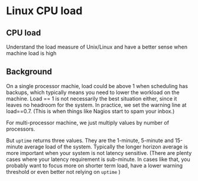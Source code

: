 # Linux CPU load

## CPU load
Understand the load measure of Unix/Linux and have a better sense when machine load is high

## Background
On a single processor machie, load could be above 1 when scheduling has backups, which typically means you need to lower the workload on the machine. Load == 1 is not necessarily the best situation either, since it leaves no headroom for the system. In practice, we set the warning line at load==0.7. (This is when things like Nagios start to spam your inbox.)

For multi-processor machine, we just multiply values by number of processors. 

But `uptime` returns three values. They are the 1-minute, 5-minute and 15-minute average load of the system. Typically the longer horizon average is more important when your system is not latency sensitive. (There are plenty cases where your latency requirement is sub-minute. In cases like that, you probably want to focus more on shorter term load, have a lower warning threshold or even better not relying on `uptime` )


